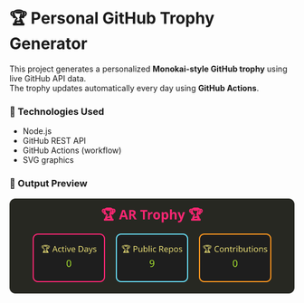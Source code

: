 # 🏆 Personal GitHub Trophy Generator

This project generates a personalized **Monokai-style GitHub trophy** using live GitHub API data.  
The trophy updates automatically every day using **GitHub Actions**.

### 🧩 Technologies Used
- Node.js  
- GitHub REST API  
- GitHub Actions (workflow)  
- SVG graphics  

### 📄 Output Preview
![AR Trophy](https://raw.githubusercontent.com/Ayushrai9142/ayush-trophy/main/trophy.svg)






